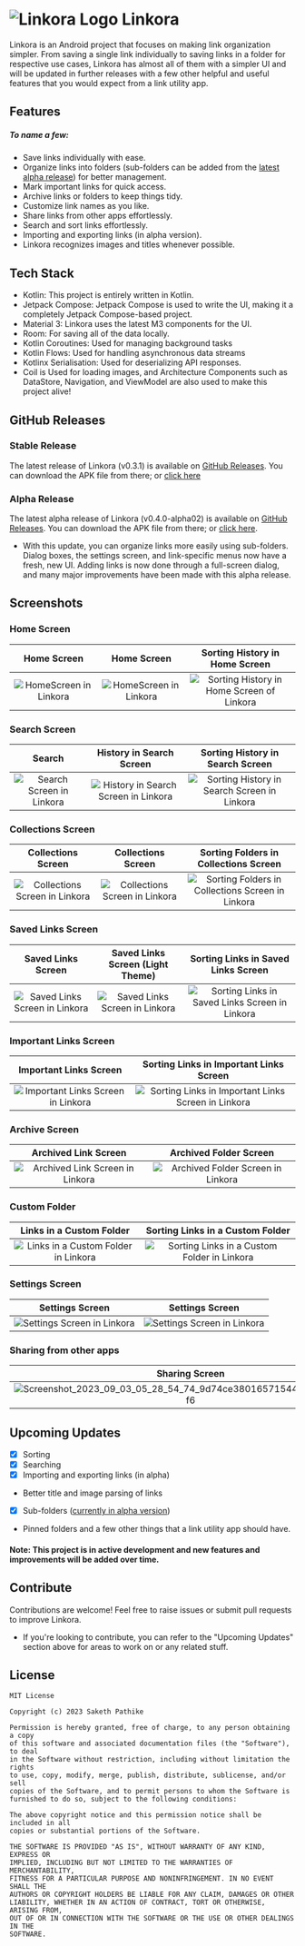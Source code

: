 # ![Linkora Logo](https://github.com/sakethpathike/Linkora/blob/master/app/src/main/res/mipmap-hdpi/logo_launcher.png?raw=true) Linkora

Linkora is an Android project that focuses on making link organization simpler. From saving a single link individually to saving links in a folder for respective use cases, Linkora has almost all of them with a simpler UI and will be updated in further releases with a few other helpful and useful features that you would expect from a link utility app.

## Features

##### To name a few:

- Save links individually with ease.
- Organize links into folders (sub-folders can be added from the [latest alpha release](https://github.com/sakethpathike/Linkora/releases/tag/release-v0.4.0-alpha02)) for better management.
- Mark important links for quick access.
- Archive links or folders to keep things tidy.
- Customize link names as you like.
- Share links from other apps effortlessly.
- Search and sort links effortlessly.
- Importing and exporting links (in alpha version).
- Linkora recognizes images and titles whenever possible.

## Tech Stack

- Kotlin: This project is entirely written in Kotlin.
- Jetpack Compose: Jetpack Compose is used to write the UI, making it a completely Jetpack Compose-based project.
- Material 3: Linkora uses the latest M3 components for the UI.
- Room: For saving all of the data locally.
- Kotlin Coroutines: Used for managing background tasks
- Kotlin Flows: Used for handling asynchronous data streams
- Kotlinx Serialisation: Used for deserializing API responses.
- Coil is Used for loading images, and Architecture Components such as DataStore, Navigation, and ViewModel are also used to make this project alive!

## GitHub Releases
### Stable Release
The latest release of Linkora (v0.3.1) is available on [GitHub Releases](https://github.com/sakethpathike/Linkora/releases/tag/release-v0.3.1). You can download the APK file from there; or [click here](https://github.com/sakethpathike/Linkora/releases/download/release-v0.3.1/Linkora-v0.3.1.apk)

### Alpha Release
The latest alpha release of Linkora (v0.4.0-alpha02) is available on [GitHub Releases](https://github.com/sakethpathike/Linkora/releases/tag/release-v0.4.0-alpha02). You can download the APK file from there; or [click here](https://github.com/sakethpathike/Linkora/releases/download/release-v0.4.0-alpha02/Linkora-v0.4.0-alpha02.apk).
- With this update, you can organize links more easily using sub-folders. Dialog boxes, the settings screen, and link-specific menus now have a fresh, new UI. Adding links is now done through a full-screen dialog, and many major improvements have been made with this alpha release.
    
## Screenshots

### Home Screen

|                                                       Home Screen                                                       | Home Screen | Sorting History in Home Screen |
|:-----------------------------------------------------------------------------------------------------------------------:|:-------------:|:-------------:|
| ![HomeScreen in Linkora](https://github.com/sakethpathike/Linkora/assets/83284398/b688dbc1-42f2-475e-b3c1-9d4b9dced960) |![HomeScreen in Linkora](https://github.com/sakethpathike/Linkora/assets/83284398/5be5ce8d-61a8-4f83-a2ae-b7d645f13749)|![Sorting History in Home Screen of Linkora](https://github.com/sakethpathike/Linkora/assets/83284398/8372c2d4-a8c1-4ca7-9d8d-71c3673357db)|

### Search Screen

|                                                           Search                                                           |                                                       History in Search Screen                                                        |                                                       Sorting History in Search Screen                                                        |
|:--------------------------------------------------------------------------------------------------------------------------:|:-------------------------------------------------------------------------------------------------------------------------------------:|:---------------------------------------------------------------------------------------------------------------------------------------------:|
| ![Search Screen in Linkora](https://github.com/sakethpathike/Linkora/assets/83284398/abfd721d-afa4-4324-b3a4-3c197e6f81cb) | ![History in Search Screen in Linkora](https://github.com/sakethpathike/Linkora/assets/83284398/43c9c61b-bdec-4283-b691-282705e0590d) | ![Sorting History in Search Screen in Linkora](https://github.com/sakethpathike/Linkora/assets/83284398/45e829c7-c1a0-484d-a9cd-eb3297f60b07) |

### Collections Screen

|                                                       Collections Screen                                                        | Collections Screen |                                                       Sorting Folders in Collections Screen                                                        |
|:-------------------------------------------------------------------------------------------------------------------------------:|:-------------:|:--------------------------------------------------------------------------------------------------------------------------------------------------:|
| ![Collections Screen in Linkora](https://github.com/sakethpathike/Linkora/assets/83284398/9aed6c17-d837-4ab1-a56f-b0b262142e73) |![Collections Screen in Linkora](https://github.com/sakethpathike/Linkora/assets/83284398/9b1ff4d2-cc52-450b-9de8-3ae79c838242)| ![Sorting Folders in Collections Screen in Linkora](https://github.com/sakethpathike/Linkora/assets/83284398/f97d91fd-54b3-4c3c-8d8c-097f2ade1396) |

### Saved Links Screen

|                                                       Saved Links Screen                                                        | Saved Links Screen (Light Theme) |                                                       Sorting Links in Saved Links Screen                                                        |
|:-------------------------------------------------------------------------------------------------------------------------------:|:-------------:|:------------------------------------------------------------------------------------------------------------------------------------------------:|
| ![Saved Links Screen in Linkora](https://github.com/sakethpathike/Linkora/assets/83284398/b1bd52aa-5871-4214-ac34-5dd7b0efd70b) |![Saved Links Screen in Linkora](https://github.com/sakethpathike/Linkora/assets/83284398/8a0df4b6-6530-4af1-bbbb-2bdfb4c9de3e)| ![Sorting Links in Saved Links Screen in Linkora](https://github.com/sakethpathike/Linkora/assets/83284398/6f906fc0-88ed-4999-8b6c-60d79b396546) |

### Important Links Screen

|                                                       Important Links Screen                                                        |                                                       Sorting Links in Important Links Screen                                                        |
|:-----------------------------------------------------------------------------------------------------------------------------------:|:----------------------------------------------------------------------------------------------------------------------------------------------------:|
| ![Important Links Screen in Linkora](https://github.com/sakethpathike/Linkora/assets/83284398/219aed06-72de-48c0-b96f-6a485cc580cd) | ![Sorting Links in Important Links Screen in Linkora](https://github.com/sakethpathike/Linkora/assets/83284398/fde56557-3c73-4e63-8e43-5eda796f5dd5) |

### Archive Screen

|                                                       Archived Link Screen                                                        |                                                       Archived Folder Screen                                                        |
|:---------------------------------------------------------------------------------------------------------------------------------:|:-----------------------------------------------------------------------------------------------------------------------------------:|
| ![Archived Link Screen in Linkora](https://github.com/sakethpathike/Linkora/assets/83284398/5d93df76-4284-438a-980b-3d4a706c7788) | ![Archived Folder Screen in Linkora](https://github.com/sakethpathike/Linkora/assets/83284398/145ab639-0853-4c15-953d-2c352515d1c3) |

### Custom Folder

|                                                       Links in a Custom Folder                                                        |                                                       Sorting Links in a Custom Folder                                                        |
|:-------------------------------------------------------------------------------------------------------------------------------------:|:---------------------------------------------------------------------------------------------------------------------------------------------:|
| ![Links in a Custom Folder in Linkora](https://github.com/sakethpathike/Linkora/assets/83284398/4b5057bb-191e-47c7-ba3a-db20a6302dd6) | ![Sorting Links in a Custom Folder in Linkora](https://github.com/sakethpathike/Linkora/assets/83284398/28feb961-693f-4c9e-aa6c-d495469455d5) |

### Settings Screen

|                                                       Settings Screen                                                        | Settings Screen |
|:----------------------------------------------------------------------------------------------------------------------------:|:-------------:|
| ![Settings Screen in Linkora](https://github.com/sakethpathike/Linkora/assets/83284398/7f4b2bd1-703c-4ad7-93a3-7520f138841c) |![Settings Screen in Linkora](https://github.com/sakethpathike/Linkora/assets/83284398/56dcd081-cd93-4177-bedc-c3912b88a8c9)|

### Sharing from other apps

| Sharing Screen | Sharing Screen |
|:-------------:|:-------------:|
|![Screenshot_2023_09_03_05_28_54_74_9d74ce38016571544acf7a6bc28cc5f6](https://github.com/sakethpathike/Linkora/assets/83284398/d2d2b7a6-a438-4249-8532-bc226e11f34e)|![Screenshot_2023_09_03_05_30_03_73_9d74ce38016571544acf7a6bc28cc5f6](https://github.com/sakethpathike/Linkora/assets/83284398/a2cc8933-f3ec-4faf-889f-1d689ee966ce)|

## Upcoming Updates
- [x] Sorting
- [x] Searching
- [x] Importing and exporting links (in alpha)
- Better title and image parsing of links
- [x] Sub-folders ([currently in alpha version](https://github.com/sakethpathike/Linkora/releases/tag/release-v0.4.0-alpha02))
- Pinned folders and a few other things that a link utility app should have.

#### Note: This project is in active development and new features and improvements will be added over time.

## Contribute

Contributions are welcome! Feel free to raise issues or submit pull requests to improve Linkora.

- If you're looking to contribute, you can refer to the "Upcoming Updates" section above for areas to work on or any related stuff.

## License

```
MIT License

Copyright (c) 2023 Saketh Pathike

Permission is hereby granted, free of charge, to any person obtaining a copy
of this software and associated documentation files (the "Software"), to deal
in the Software without restriction, including without limitation the rights
to use, copy, modify, merge, publish, distribute, sublicense, and/or sell
copies of the Software, and to permit persons to whom the Software is
furnished to do so, subject to the following conditions:

The above copyright notice and this permission notice shall be included in all
copies or substantial portions of the Software.

THE SOFTWARE IS PROVIDED "AS IS", WITHOUT WARRANTY OF ANY KIND, EXPRESS OR
IMPLIED, INCLUDING BUT NOT LIMITED TO THE WARRANTIES OF MERCHANTABILITY,
FITNESS FOR A PARTICULAR PURPOSE AND NONINFRINGEMENT. IN NO EVENT SHALL THE
AUTHORS OR COPYRIGHT HOLDERS BE LIABLE FOR ANY CLAIM, DAMAGES OR OTHER
LIABILITY, WHETHER IN AN ACTION OF CONTRACT, TORT OR OTHERWISE, ARISING FROM,
OUT OF OR IN CONNECTION WITH THE SOFTWARE OR THE USE OR OTHER DEALINGS IN THE
SOFTWARE.
```
